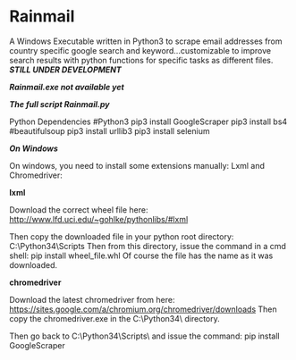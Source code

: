 # Rainmail
A Windows Executable written in Python3 to scrape email addresses from country specific google search and keyword...customizable to improve search results with python functions for specific tasks as different files.
***STILL UNDER DEVELOPMENT***

***Rainmail.exe not available yet***

***The full script Rainmail.py***

Python Dependencies #Python3
pip3 install GoogleScraper
pip3 install bs4 #beautifulsoup
pip3 install urllib3
pip3 install selenium


***On Windows***

On windows, you need to install some extensions manually: Lxml and Chromedriver:

**lxml**

Download the correct wheel file here: http://www.lfd.uci.edu/~gohlke/pythonlibs/#lxml

Then copy the downloaded file in your python root directory: C:\Python34\Scripts
Then from this directory, issue the command in a cmd shell: pip install wheel_file.whl Of course the file has the name as it was downloaded.

**chromedriver**

Download the latest chromedriver from here: https://sites.google.com/a/chromium.org/chromedriver/downloads Then copy the chromedriver.exe in the C:\Python34\ directory.

Then go back to C:\Python34\Scripts\ and issue the command: pip install GoogleScraper
